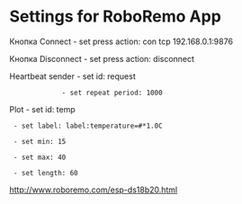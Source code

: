 Settings for RoboRemo App
=========================
Кнопка Connect - set press action: con tcp 192.168.0.1:9876

Кнопка Disconnect - set press action: disconnect

Heartbeat sender - set id: request

                 - set repeat period: 1000

Plot - set id: temp

     - set label: label:temperature=#*1.0C
     
     - set min: 15
     
     - set max: 40
     
     - set length: 60
     

http://www.roboremo.com/esp-ds18b20.html
